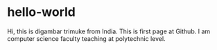 # hello-world
Hi, this is digambar trimuke from India.
This is first page at Github. I am computer science faculty teaching at polytechnic level.
